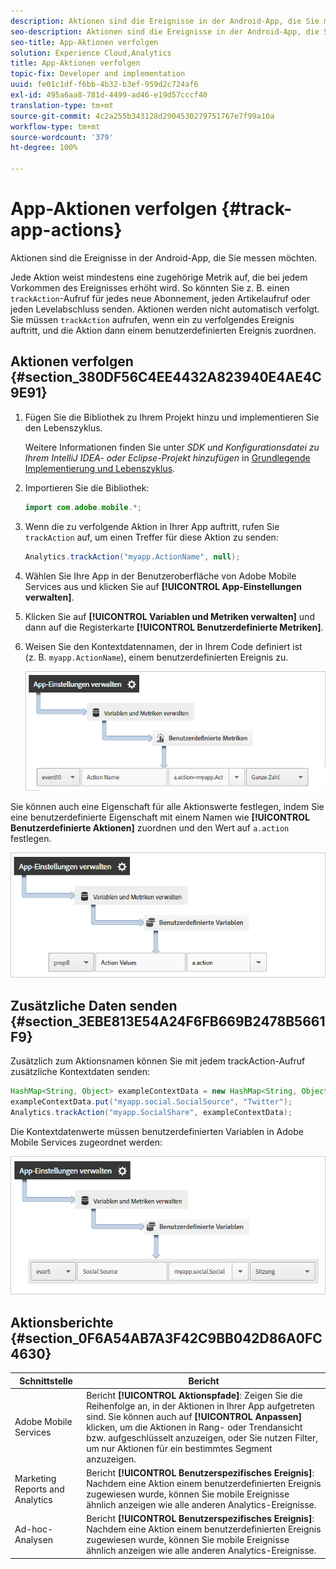 ```yaml
---
description: Aktionen sind die Ereignisse in der Android-App, die Sie messen möchten.
seo-description: Aktionen sind die Ereignisse in der Android-App, die Sie messen möchten.
seo-title: App-Aktionen verfolgen
solution: Experience Cloud,Analytics
title: App-Aktionen verfolgen
topic-fix: Developer and implementation
uuid: fe01c1df-f6bb-4b32-b3ef-959d2c724af6
exl-id: 495a6aa8-781d-4499-ad46-e19d57cccf40
translation-type: tm+mt
source-git-commit: 4c2a255b343128d2904530279751767e7f99a10a
workflow-type: tm+mt
source-wordcount: '379'
ht-degree: 100%

---
```


# App-Aktionen verfolgen {#track-app-actions}

Aktionen sind die Ereignisse in der Android-App, die Sie messen möchten.

Jede Aktion weist mindestens eine zugehörige Metrik auf, die bei jedem Vorkommen des Ereignisses erhöht wird. So könnten Sie z. B. einen `trackAction`-Aufruf für jedes neue Abonnement, jeden Artikelaufruf oder jeden Levelabschluss senden. Aktionen werden nicht automatisch verfolgt. Sie müssen `trackAction` aufrufen, wenn ein zu verfolgendes Ereignis auftritt, und die Aktion dann einem benutzerdefinierten Ereignis zuordnen.

## Aktionen verfolgen {#section_380DF56C4EE4432A823940E4AE4C9E91}

1. Fügen Sie die Bibliothek zu Ihrem Projekt hinzu und implementieren Sie den Lebenszyklus.

   Weitere Informationen finden Sie unter *SDK und Konfigurationsdatei zu Ihrem IntelliJ IDEA- oder Eclipse-Projekt hinzufügen* in [Grundlegende Implementierung und Lebenszyklus](/help/android/getting-started/dev-qs.md).

1. Importieren Sie die Bibliothek:

   ```java
   import com.adobe.mobile.*;
   ```

1. Wenn die zu verfolgende Aktion in Ihrer App auftritt, rufen Sie `trackAction` auf, um einen Treffer für diese Aktion zu senden:

   ```java
   Analytics.trackAction("myapp.ActionName", null);
   ```

1. Wählen Sie Ihre App in der Benutzeroberfläche von Adobe Mobile Services aus und klicken Sie auf **[!UICONTROL App-Einstellungen verwalten]**.
1. Klicken Sie auf **[!UICONTROL Variablen und Metriken verwalten]** und dann auf die Registerkarte **[!UICONTROL Benutzerdefinierte Metriken]**.

1. Weisen Sie den Kontextdatennamen, der in Ihrem Code definiert ist (z. B. `myapp.ActionName`), einem benutzerdefinierten Ereignis zu.

   ![](assets/map-event-context-data.png)

Sie können auch eine Eigenschaft für alle Aktionswerte festlegen, indem Sie eine benutzerdefinierte Eigenschaft mit einem Namen wie **[!UICONTROL Benutzerdefinierte Aktionen]** zuordnen und den Wert auf `a.action` festlegen.

![](assets/map-custom-prop.png)

## Zusätzliche Daten senden {#section_3EBE813E54A24F6FB669B2478B5661F9}

Zusätzlich zum Aktionsnamen können Sie mit jedem trackAction-Aufruf zusätzliche Kontextdaten senden:

```java
HashMap<String, Object> exampleContextData = new HashMap<String, Object>(); 
exampleContextData.put("myapp.social.SocialSource", "Twitter"); 
Analytics.trackAction("myapp.SocialShare", exampleContextData);
```

Die Kontextdatenwerte müssen benutzerdefinierten Variablen in Adobe Mobile Services zugeordnet werden:

![](assets/map-variable-context-action.png)

## Aktionsberichte {#section_0F6A54AB7A3F42C9BB042D86A0FC4630}

| Schnittstelle | Bericht |
|--- |--- |
| Adobe Mobile Services | Bericht **[!UICONTROL Aktionspfade]**:  Zeigen Sie die Reihenfolge an, in der Aktionen in Ihrer App aufgetreten sind. Sie können auch auf **[!UICONTROL Anpassen]** klicken, um die Aktionen in Rang- oder Trendansicht bzw. aufgeschlüsselt anzuzeigen, oder Sie nutzen Filter, um nur Aktionen für ein bestimmtes Segment anzuzeigen. |
| Marketing Reports and Analytics | Bericht **[!UICONTROL Benutzerspezifisches Ereignis]**:  Nachdem eine Aktion einem benutzerdefinierten Ereignis zugewiesen wurde, können Sie mobile Ereignisse ähnlich anzeigen wie alle anderen Analytics-Ereignisse. |
| Ad-hoc-Analysen | Bericht **[!UICONTROL Benutzerspezifisches Ereignis]**:  Nachdem eine Aktion einem benutzerdefinierten Ereignis zugewiesen wurde, können Sie mobile Ereignisse ähnlich anzeigen wie alle anderen Analytics-Ereignisse. |
